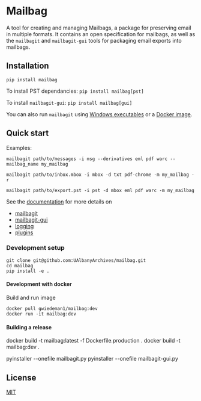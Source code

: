 # Mailbag

A tool for creating and managing Mailbags, a package for preserving email in multiple formats. It contains an open specification for mailbags, as well as the `mailbagit` and `mailbagit-gui` tools for packaging email exports into mailbags.

## Installation

```
pip install mailbag
```

To install PST dependancies: `pip install mailbag[pst]`

To install `mailbagit-gui`: `pip install mailbag[gui]`

You can also run `mailbagit` using [Windows executables](https://archives.albany.edu/mailbag/exe) or a [Docker image](https://archives.albany.edu/mailbag/docker).

## Quick start

Examples:

```
mailbagit path/to/messages -i msg --derivatives eml pdf warc --mailbag_name my_mailbag
```

```
mailbagit path/to/inbox.mbox -i mbox -d txt pdf-chrome -m my_mailbag -r
```

```
mailbagit path/to/export.pst -i pst -d mbox eml pdf warc -m my_mailbag
```

See the [documentation](https://archives.albany.edu/mailbag/use/) for more details on

* [mailbagit](https://archives.albany.edu/mailbag/mailbagit/)
* [mailbagit-gui](https://archives.albany.edu/mailbag/mailbagit-gui/)
* [logging](https://archives.albany.edu/mailbag/logging/)
* [plugins](https://archives.albany.edu/mailbag/plugins/)

### Development setup

```
git clone git@github.com:UAlbanyArchives/mailbag.git
cd mailbag
pip install -e .
```

#### Development with docker

Build and run image
```
docker pull gwiedeman1/mailbag:dev
docker run -it mailbag:dev
```

#### Building a release

docker build -t mailbag:latest -f Dockerfile.production .
docker build -t mailbag:dev .

pyinstaller --onefile mailbagit.py
pyinstaller --onefile mailbagit-gui.py

## License
[MIT](LICENSE)